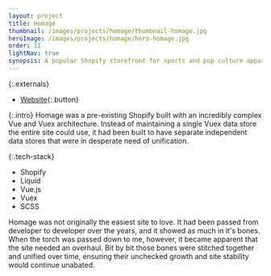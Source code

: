 ```yaml
---
layout: project
title: Homage
thumbnail: /images/projects/homage/thumbnail-homage.jpg
heroImage: /images/projects/homage/hero-homage.jpg
order: 11
lightNav: true
synopsis: A popular Shopify storefront for sports and pop culture apparel
---
```

{:.externals}
 - [Website](https://www.annmariegianni.com/){:.button}

{:.intro}
Homage was a pre-existing Shopify built with an incredibly complex Vue and Vuex architecture. Instead of maintaining a single Vuex data store the entire site could use, it had been built to have separate independent data stores that were in desperate need of unification.

{:.tech-stack}
 - Shopify
 - Liquid
 - Vue.js
 - Vuex
 - SCSS

Homage was not originally the easiest site to love. It had been passed from developer to developer over the years, and it showed as much in it's bones. When the torch was passed down to me, however, it became apparent that the site needed an overhaul. Bit by bit those bones were stitched together and unified over time, ensuring their unchecked growth and site stability would continue unabated.
